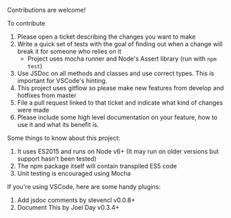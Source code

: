 Contributions are welcome!

To contribute
1. Please open a ticket describing the changes you want to make
2. Write a quick set of tests with the goal of finding out when a change will break it for someone who relies on it
    - Project uses mocha runner and Node's Assert library (run with `npm test`)
3. Use JSDoc on all methods and classes and use correct types. This is important for VSCode's hinting.
4. This project uses gitflow so please make new features from develop and hotfixes from master
5. File a pull request linked to that ticket and indicate what kind of changes were made
6. Please include some high level documentation on your feature, how to use it and what its benefit is.

Some things to know about this project:
1. It uses ES2015 and runs on Node v6+ (It may run on older versions but support hasn't been tested)
2. The npm package itself will contain transpiled ES5 code
3. Unit testing is encouraged using Mocha

If you're using VSCode, here are some handy plugins:
1. Add jsdoc comments by stevencl v0.0.8+
2. Document This by Joel Day v0.3.4+